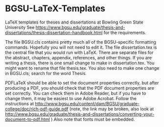 # BGSU-LaTeX-Templates
LaTeX templates for theses and dissertations at Bowling Green State University
See https://www.bgsu.edu/graduate/thesis-and-dissertations/thesis-dissertation-handbook.html for the requirements.

The file BGSU.cls contains pretty much all of the BGSU-specific formatting commands.  Hopefully you will not need to edit it.
The file dissertation.tex is the central file that you would run with LaTeX.
There are separate files for the abstract, chapters, appendix, references, and other things.
If you are writing a thesis, there is one small change to make in dissertation.tex.  You might want to rename that file thesis.tex.  You also need to make one change in BGSU.cls; search for the word Thesis.

PDFLaTeX should be able to set the document properties correctly, but after producing a PDF, you should check that the PDF document properties are set correctly.
You can check them in Adobe Reader, but if you have to change them, it may be easiest to use Adobe Acrobat.  Follow the instructions at http://www.bgsu.edu/content/dam/BGSU/graduate-college/doc/rich-pdf-guide.pdf (note, the link may be broken, also look at http://www.bgsu.edu/graduate/thesis-and-dissertations/converting-your-document-to-pdf.html )
Also note that fonts must be embedded.
